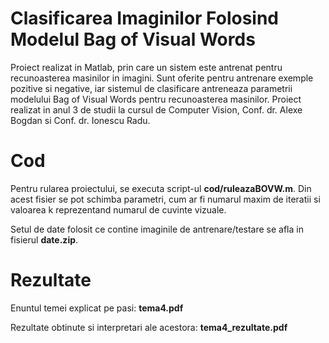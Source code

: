 # Clasificarea Imaginilor Folosind Modelul Bag of Visual Words
Proiect realizat in Matlab, prin care un sistem este antrenat pentru recunoasterea masinilor in imagini. Sunt oferite pentru antrenare exemple pozitive si negative, iar sistemul de clasificare antreneaza parametrii modelului Bag of Visual Words pentru recunoasterea masinilor. Proiect realizat in anul 3 de studii la cursul de Computer Vision, Conf. dr. Alexe Bogdan si Conf. dr. Ionescu Radu.

# Cod

Pentru rularea proiectului, se executa script-ul __cod/ruleazaBOVW.m__. Din acest fisier se pot schimba parametri, cum ar fi numarul maxim de iteratii si valoarea k reprezentand numarul de cuvinte vizuale.

Setul de date folosit ce contine imaginile de antrenare/testare se afla in fisierul __date.zip__.

# Rezultate

Enuntul temei explicat pe pasi: __tema4.pdf__

Rezultate obtinute si interpretari ale acestora: __tema4_rezultate.pdf__
